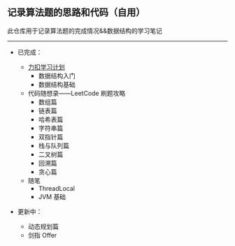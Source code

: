 ##  记录算法题的思路和代码（自用）
此仓库用于记录算法题的完成情况&&数据结构的学习笔记
***
* 已完成：   
  * [力扣学习计划](https://leetcode-cn.com/study-plan/)
    * 数据结构入门
    * 数据结构基础
  * 代码随想录——LeetCode 刷题攻略
    * 数组篇
    * 链表篇
    * 哈希表篇
    * 字符串篇
    * 双指针篇
    * 栈与队列篇
    * 二叉树篇
    * 回溯篇
    * 贪心篇
  * 随笔
    * ThreadLocal
    * JVM 基础
    
* 更新中：   
  * 动态规划篇
  * 剑指 Offer